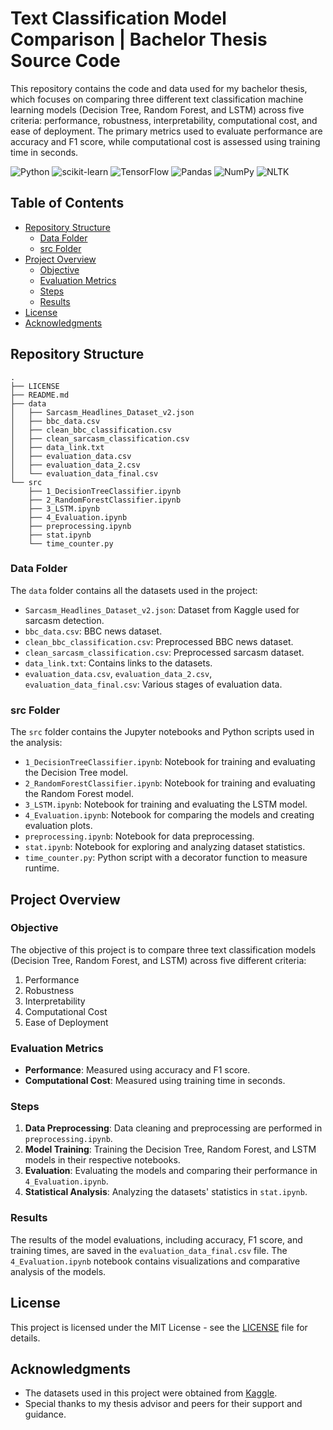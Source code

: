 # Text Classification Model Comparison | Bachelor Thesis Source Code

This repository contains the code and data used for my bachelor thesis, which focuses on comparing three different text classification machine learning models (Decision Tree, Random Forest, and LSTM) across five criteria: performance, robustness, interpretability, computational cost, and ease of deployment. The primary metrics used to evaluate performance are accuracy and F1 score, while computational cost is assessed using training time in seconds.

![Python](https://img.shields.io/badge/Python-3776AB?style=for-the-badge&logo=python&logoColor=white)
![scikit-learn](https://img.shields.io/badge/scikit--learn-F7931E?style=for-the-badge&logo=scikit-learn&logoColor=white)
![TensorFlow](https://img.shields.io/badge/TensorFlow-FF6F00?style=for-the-badge&logo=tensorflow&logoColor=white)
![Pandas](https://img.shields.io/badge/Pandas-150458?style=for-the-badge&logo=pandas&logoColor=white)
![NumPy](https://img.shields.io/badge/NumPy-013243?style=for-the-badge&logo=numpy&logoColor=white)
![NLTK](https://img.shields.io/badge/NLTK-3776AB?style=for-the-badge&logo=python&logoColor=white)

## Table of Contents

- [Repository Structure](#repository-structure)
  - [Data Folder](#data-folder)
  - [src Folder](#src-folder)
- [Project Overview](#project-overview)
  - [Objective](#objective)
  - [Evaluation Metrics](#evaluation-metrics)
  - [Steps](#steps)
  - [Results](#results)
- [License](#license)
- [Acknowledgments](#acknowledgments)


## Repository Structure

```
.
├── LICENSE
├── README.md
├── data
│   ├── Sarcasm_Headlines_Dataset_v2.json
│   ├── bbc_data.csv
│   ├── clean_bbc_classification.csv
│   ├── clean_sarcasm_classification.csv
│   ├── data_link.txt
│   ├── evaluation_data.csv
│   ├── evaluation_data_2.csv
│   └── evaluation_data_final.csv
└── src
    ├── 1_DecisionTreeClassifier.ipynb
    ├── 2_RandomForestClassifier.ipynb
    ├── 3_LSTM.ipynb
    ├── 4_Evaluation.ipynb
    ├── preprocessing.ipynb
    ├── stat.ipynb
    └── time_counter.py
```

### Data Folder

The `data` folder contains all the datasets used in the project:

- `Sarcasm_Headlines_Dataset_v2.json`: Dataset from Kaggle used for sarcasm detection.
- `bbc_data.csv`: BBC news dataset.
- `clean_bbc_classification.csv`: Preprocessed BBC news dataset.
- `clean_sarcasm_classification.csv`: Preprocessed sarcasm dataset.
- `data_link.txt`: Contains links to the datasets.
- `evaluation_data.csv`, `evaluation_data_2.csv`, `evaluation_data_final.csv`: Various stages of evaluation data.

### src Folder

The `src` folder contains the Jupyter notebooks and Python scripts used in the analysis:

- `1_DecisionTreeClassifier.ipynb`: Notebook for training and evaluating the Decision Tree model.
- `2_RandomForestClassifier.ipynb`: Notebook for training and evaluating the Random Forest model.
- `3_LSTM.ipynb`: Notebook for training and evaluating the LSTM model.
- `4_Evaluation.ipynb`: Notebook for comparing the models and creating evaluation plots.
- `preprocessing.ipynb`: Notebook for data preprocessing.
- `stat.ipynb`: Notebook for exploring and analyzing dataset statistics.
- `time_counter.py`: Python script with a decorator function to measure runtime.

## Project Overview

### Objective

The objective of this project is to compare three text classification models (Decision Tree, Random Forest, and LSTM) across five different criteria:
1. Performance
2. Robustness
3. Interpretability
4. Computational Cost
5. Ease of Deployment

### Evaluation Metrics

- **Performance**: Measured using accuracy and F1 score.
- **Computational Cost**: Measured using training time in seconds.

### Steps

1. **Data Preprocessing**: Data cleaning and preprocessing are performed in `preprocessing.ipynb`.
2. **Model Training**: Training the Decision Tree, Random Forest, and LSTM models in their respective notebooks.
3. **Evaluation**: Evaluating the models and comparing their performance in `4_Evaluation.ipynb`.
4. **Statistical Analysis**: Analyzing the datasets' statistics in `stat.ipynb`.

### Results

The results of the model evaluations, including accuracy, F1 score, and training times, are saved in the `evaluation_data_final.csv` file. The `4_Evaluation.ipynb` notebook contains visualizations and comparative analysis of the models.

## License

This project is licensed under the MIT License - see the [LICENSE](LICENSE) file for details.

## Acknowledgments

- The datasets used in this project were obtained from [Kaggle](https://www.kaggle.com/).
- Special thanks to my thesis advisor and peers for their support and guidance.
